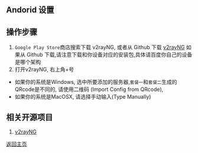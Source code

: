 ## Andorid 设置

## 操作步骤
1. `Google Play Store`商店搜索下载 v2rayNG, 或者从 Github 下载 [v2rayNG](https://github.com/2dust/v2rayNG/releases)
  如果从 Github 下载,请注意下载和你设备对应的安装包,具体请百度你自己的设备是哪个架构
2. 打开v2rayNG, 右上角+号
 - 如果你的系统是Windows, 选中所要添加的服务器,`套餐一`和`套餐二`生成的QRcode是不同的, 请使用二维码 (Import Config from QRcode),
 - 如果你的系统是MacOSX, 请选择手动输入(Type Manually)

## 相关开源项目
1. [v2rayNG](https://github.com/2dust/v2rayNG)

[返回主页](README.md)
